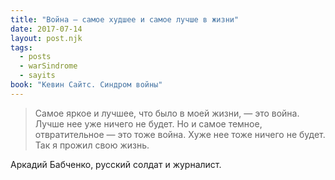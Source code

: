 ```yaml
---
title: "Война – самое худшее и самое лучше в жизни"
date: 2017-07-14
layout: post.njk
tags:
  - posts
  - warSindrome
  - sayits
book: "Кевин Сайтс. Синдром войны"
---
```


> Самое яркое и лучшее, что было в моей жизни, — это война. Лучше нее уже ничего не будет. Но и самое темное, отвратительное — это тоже война. Хуже нее тоже ничего не будет. Так я прожил свою жизнь.

Аркадий Бабченко, русский солдат и журналист.
